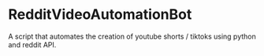 # RedditVideoAutomationBot
A script that automates the creation of youtube shorts / tiktoks using python and reddit API.
